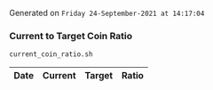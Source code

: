 Generated on `Friday 24-September-2021 at 14:17:04`

### Current to Target Coin Ratio
`current_coin_ratio.sh`

Date|Current|Target|Ratio
---|---|---|---
